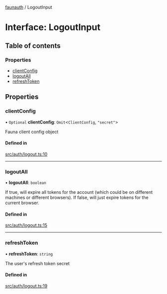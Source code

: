 [faunauth](../index.md) / LogoutInput

# Interface: LogoutInput

## Table of contents

### Properties

- [clientConfig](LogoutInput.md#clientconfig)
- [logoutAll](LogoutInput.md#logoutall)
- [refreshToken](LogoutInput.md#refreshtoken)

## Properties

### clientConfig

• `Optional` **clientConfig**: `Omit`<`ClientConfig`, ``"secret"``\>

Fauna client config object

#### Defined in

[src/auth/logout.ts:10](https://github.com/alexnitta/faunauth/blob/57157b8/src/auth/logout.ts#L10)

___

### logoutAll

• **logoutAll**: `boolean`

If true, will expire all tokens for the account (which could be on different machines or
different browsers). If false, will just expire tokens for the current browser.

#### Defined in

[src/auth/logout.ts:15](https://github.com/alexnitta/faunauth/blob/57157b8/src/auth/logout.ts#L15)

___

### refreshToken

• **refreshToken**: `string`

The user's refresh token secret

#### Defined in

[src/auth/logout.ts:19](https://github.com/alexnitta/faunauth/blob/57157b8/src/auth/logout.ts#L19)
